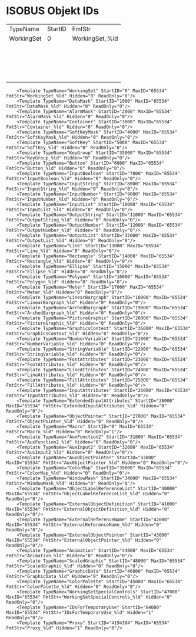 # ISOBUS Objekt IDs

<table>
	<tbody>
		<tr>
			<td>TypeName</td>
			<td>StartID</td>
			<td>FmtStr</td>
		</tr>
		<tr>
			<td>WorkingSet</td>
			<td>0</td>
			<td>WorkingSet_%ld</td>
		</tr>
		<tr>
			<td>&nbsp;</td>
			<td>&nbsp;</td>
			<td>&nbsp;</td>
		</tr>
		<tr>
			<td>&nbsp;</td>
			<td>&nbsp;</td>
			<td>&nbsp;</td>
		</tr>
		<tr>
			<td>&nbsp;</td>
			<td>&nbsp;</td>
			<td>&nbsp;</td>
		</tr>
		<tr>
			<td>&nbsp;</td>
			<td>&nbsp;</td>
			<td>&nbsp;</td>
		</tr>
	</tbody>
</table>


		<Template TypeName="WorkingSet" StartID="0" MaxID="65534" FmtStr="WorkingSet_%ld" Hidden="0" ReadOnly="0"/>
		<Template TypeName="DataMask" StartID="1000" MaxID="65534" FmtStr="DataMask_%ld" Hidden="0" ReadOnly="0"/>
		<Template TypeName="AlarmMask" StartID="2000" MaxID="65534" FmtStr="AlarmMask_%ld" Hidden="0" ReadOnly="0"/>
		<Template TypeName="Container" StartID="3000" MaxID="65534" FmtStr="Container_%ld" Hidden="0" ReadOnly="0"/>
		<Template TypeName="SoftKeyMask" StartID="4000" MaxID="65534" FmtStr="SoftKeyMask_%ld" Hidden="0" ReadOnly="0"/>
		<Template TypeName="SoftKey" StartID="5000" MaxID="65534" FmtStr="SoftKey_%ld" Hidden="0" ReadOnly="0"/>
		<Template TypeName="KeyGroup" StartID="35000" MaxID="65534" FmtStr="KeyGroup_%ld" Hidden="0" ReadOnly="0"/>
		<Template TypeName="Button" StartID="6000" MaxID="65534" FmtStr="Button_%ld" Hidden="0" ReadOnly="0"/>
		<Template TypeName="InputBoolean" StartID="7000" MaxID="65534" FmtStr="InputBoolean_%ld" Hidden="0" ReadOnly="0"/>
		<Template TypeName="InputString" StartID="8000" MaxID="65534" FmtStr="InputString_%ld" Hidden="0" ReadOnly="0"/>
		<Template TypeName="InputNumber" StartID="9000" MaxID="65534" FmtStr="InputNumber_%ld" Hidden="0" ReadOnly="0"/>
		<Template TypeName="InputList" StartID="10000" MaxID="65534" FmtStr="InputList_%ld" Hidden="0" ReadOnly="0"/>
		<Template TypeName="OutputString" StartID="11000" MaxID="65534" FmtStr="OutputString_%ld" Hidden="0" ReadOnly="0"/>
		<Template TypeName="OutputNumber" StartID="12000" MaxID="65534" FmtStr="OutputNumber_%ld" Hidden="0" ReadOnly="0"/>
		<Template TypeName="OutputList" StartID="37000" MaxID="65534" FmtStr="OutputList_%ld" Hidden="0" ReadOnly="0"/>
		<Template TypeName="Line" StartID="13000" MaxID="65534" FmtStr="Line_%ld" Hidden="0" ReadOnly="0"/>
		<Template TypeName="Rectangle" StartID="14000" MaxID="65534" FmtStr="Rectangle_%ld" Hidden="0" ReadOnly="0"/>
		<Template TypeName="Ellipse" StartID="15000" MaxID="65534" FmtStr="Ellipse_%ld" Hidden="0" ReadOnly="0"/>
		<Template TypeName="Polygon" StartID="16000" MaxID="65534" FmtStr="Polygon_%ld" Hidden="0" ReadOnly="0"/>
		<Template TypeName="Meter" StartID="17000" MaxID="65534" FmtStr="Meter_%ld" Hidden="0" ReadOnly="0"/>
		<Template TypeName="LinearBargraph" StartID="18000" MaxID="65534" FmtStr="LinearBargraph_%ld" Hidden="0" ReadOnly="0"/>
		<Template TypeName="ArchedBargraph" StartID="19000" MaxID="65534" FmtStr="ArchedBargraph_%ld" Hidden="0" ReadOnly="0"/>
		<Template TypeName="PictureGraphic" StartID="20000" MaxID="65534" FmtStr="PictureGraphic_%ld" Hidden="0" ReadOnly="0"/>
		<Template TypeName="GraphicsContext" StartID="36000" MaxID="65534" FmtStr="GraphicsContext_%ld" Hidden="0" ReadOnly="0"/>
		<Template TypeName="NumberVariable" StartID="21000" MaxID="65534" FmtStr="NumberVariable_%ld" Hidden="0" ReadOnly="0"/>
		<Template TypeName="StringVariable" StartID="22000" MaxID="65534" FmtStr="StringVariable_%ld" Hidden="0" ReadOnly="0"/>
		<Template TypeName="FontAttributes" StartID="23000" MaxID="65534" FmtStr="FontAttributes_%ld" Hidden="0" ReadOnly="0"/>
		<Template TypeName="LineAttributes" StartID="24000" MaxID="65534" FmtStr="LineAttributes_%ld" Hidden="0" ReadOnly="0"/>
		<Template TypeName="FillAttributes" StartID="25000" MaxID="65534" FmtStr="FillAttributes_%ld" Hidden="0" ReadOnly="0"/>
		<Template TypeName="InputAttributes" StartID="26000" MaxID="65534" FmtStr="InputAttributes_%ld" Hidden="0" ReadOnly="0"/>
		<Template TypeName="ExtendedInputAttributes" StartID="38000" MaxID="65534" FmtStr="ExtendedInputAttributes_%ld" Hidden="0" ReadOnly="0"/>
		<Template TypeName="ObjectPointer" StartID="27000" MaxID="65534" FmtStr="ObjectPointer_%ld" Hidden="0" ReadOnly="0"/>
		<Template TypeName="Macro" StartID="0" MaxID="65534" FmtStr="Macro_%ld" Hidden="0" ReadOnly="1"/>
		<Template TypeName="AuxFunction2" StartID="31000" MaxID="65534" FmtStr="AuxFunction2_%ld" Hidden="0" ReadOnly="0"/>
		<Template TypeName="AuxInput2" StartID="32000" MaxID="65534" FmtStr="AuxInput2_%ld" Hidden="0" ReadOnly="0"/>
		<Template TypeName="AuxObjectPointer" StartID="33000" MaxID="65534" FmtStr="AuxObjectPointer_%ld" Hidden="0" ReadOnly="0"/>
		<Template TypeName="ColorMap" StartID="39000" MaxID="65534" FmtStr="ColorMap_%ld" Hidden="0" ReadOnly="0"/>
		<Template TypeName="WindowMask" StartID="34000" MaxID="65534" FmtStr="WindowMask_%ld" Hidden="0" ReadOnly="0"/>
		<Template TypeName="ObjectLabelReferenceList" StartID="40000" MaxID="65534" FmtStr="ObjectLabelReferenceList_%ld" Hidden="0" ReadOnly="0"/>
		<Template TypeName="ExternalObjectDefinition" StartID="41000" MaxID="65534" FmtStr="ExternalObjectDefinition_%ld" Hidden="0" ReadOnly="0"/>
		<Template TypeName="ExternalReferenceName" StartID="42000" MaxID="65534" FmtStr="ExternalReferenceName_%ld" Hidden="0" ReadOnly="0"/>
		<Template TypeName="ExternalObjectPointer" StartID="43000" MaxID="65534" FmtStr="ExternalObjectPointer_%ld" Hidden="0" ReadOnly="0"/>
		<Template TypeName="Animation" StartID="44000" MaxID="65534" FmtStr="Animation_%ld" Hidden="0" ReadOnly="0"/>
		<Template TypeName="ScaledGraphic" StartID="48000" MaxID="65534" FmtStr="ScaledGraphic_%ld" Hidden="0" ReadOnly="0"/>
		<Template TypeName="GraphicData" StartID="46000" MaxID="65534" FmtStr="GraphicData_%ld" Hidden="0" ReadOnly="0"/>
		<Template TypeName="ColorPalette" StartID="45000" MaxID="65534" FmtStr="ColorPalette_%ld" Hidden="0" ReadOnly="0"/>
		<Template TypeName="WorkingSetSpecialControls" StartID="47000" MaxID="65534" FmtStr="WorkingSetSpecialControls_%ld" Hidden="0" ReadOnly="0"/>
		<Template TypeName="IDsForTemporaryUse" StartID="64000" MaxID="65534" FmtStr="IDsForTemporaryUse_%ld" Hidden="1" ReadOnly="0"/>
		<Template TypeName="Proxy" StartID="4194304" MaxID="65534" FmtStr="Proxy_%ld" Hidden="1" ReadOnly="0"/>
